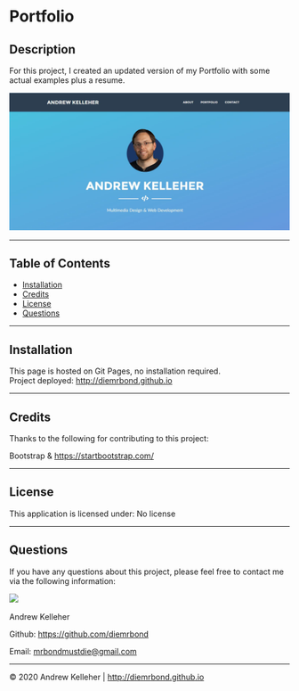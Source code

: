 # Portfolio

## Description 
  For this project, I created an updated version of my Portfolio with some actual examples plus a resume.


  <img src="./assets/img/screenshot.jpg" width="600" /> <br>
    

  ---
  ## Table of Contents

  * [Installation](#installation)
  * [Credits](#credits)
  * [License](#license)
  * [Questions](#questions)



  ---
  ## Installation 
  This page is hosted on Git Pages, no installation required.  
Project deployed: http://diemrbond.github.io


  
  ---
  ## Credits 
Thanks to the following for contributing to this project: 

Bootstrap & https://startbootstrap.com/



  ---
  ## License 
  This application is licensed under: No license
  


  
  ---
  ## Questions
  If you have any questions about this project, please feel free to contact me via the following information:

  <img src="https://avatars3.githubusercontent.com/u/32446328?v=4" width="50" />

  Andrew Kelleher

  Github: https://github.com/diemrbond

  Email: [mrbondmustdie@gmail.com](mailto:mrbondmustdie@gmail.com)

  ---
  © 2020 Andrew Kelleher | http://diemrbond.github.io
